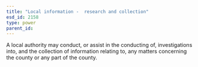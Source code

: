 ```yaml
---
title: "Local information -  research and collection"
esd_id: 2158
type: power
parent_id:  
---
```


A local authority may conduct, or assist in the conducting of, investigations into, and the collection of information relating to, any matters concerning the county or any part of the county. 

